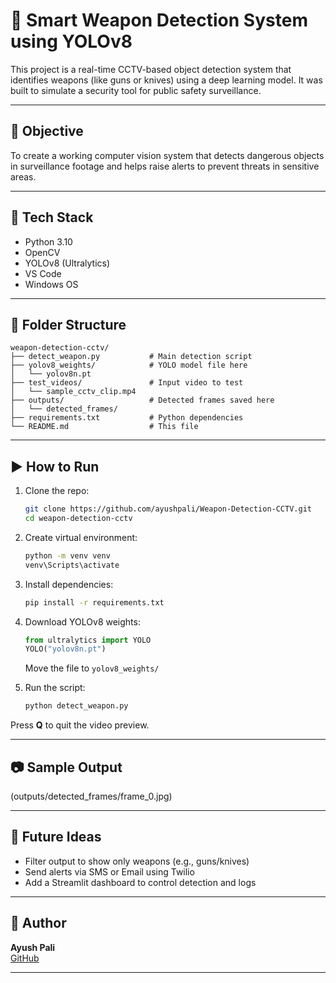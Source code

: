 
# 🔫 Smart Weapon Detection System using YOLOv8

This project is a real-time CCTV-based object detection system that identifies weapons (like guns or knives) using a deep learning model. It was built to simulate a security tool for public safety surveillance.

---

## 📌 Objective

To create a working computer vision system that detects dangerous objects in surveillance footage and helps raise alerts to prevent threats in sensitive areas.

---

## 🧠 Tech Stack

- Python 3.10
- OpenCV
- YOLOv8 (Ultralytics)
- VS Code
- Windows OS

---

## 📂 Folder Structure

```
weapon-detection-cctv/
├── detect_weapon.py           # Main detection script
├── yolov8_weights/            # YOLO model file here
│   └── yolov8n.pt
├── test_videos/               # Input video to test
│   └── sample_cctv_clip.mp4
├── outputs/                   # Detected frames saved here
│   └── detected_frames/
├── requirements.txt           # Python dependencies
└── README.md                  # This file
```

---

## ▶️ How to Run

1. Clone the repo:
   ```bash
   git clone https://github.com/ayushpali/Weapon-Detection-CCTV.git
   cd weapon-detection-cctv
   ```

2. Create virtual environment:
   ```bash
   python -m venv venv
   venv\Scripts\activate
   ```

3. Install dependencies:
   ```bash
   pip install -r requirements.txt
   ```

4. Download YOLOv8 weights:
   ```python
   from ultralytics import YOLO
   YOLO("yolov8n.pt")
   ```
   Move the file to `yolov8_weights/`

5. Run the script:
   ```bash
   python detect_weapon.py
   ```

Press **Q** to quit the video preview.

---

## 📷 Sample Output

(outputs/detected_frames/frame_0.jpg)


---

## 📌 Future Ideas

- Filter output to show only weapons (e.g., guns/knives)
- Send alerts via SMS or Email using Twilio
- Add a Streamlit dashboard to control detection and logs

---

## 🙋 Author

**Ayush Pali**  
[GitHub](https://github.com/ayushpali/Weapon-Detection-CCTV)

---

